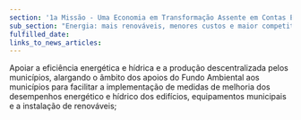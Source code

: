 ```yaml
---
section: '1a Missão - Uma Economia em Transformação Assente em Contas Equilibradas'
sub_section: "Energia: mais renováveis, menores custos e maior competitividade"
fulfilled_date:
links_to_news_articles:
---
```


Apoiar a eficiência energética e hídrica e a produção descentralizada pelos municípios, alargando o âmbito dos apoios do Fundo Ambiental aos municípios para facilitar a implementação de medidas de melhoria dos desempenhos energético e hídrico dos edifícios, equipamentos municipais e a instalação de renováveis;